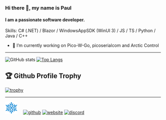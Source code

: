 ### Hi there 👋, my name is Paul
#### I am a passionate software developer.

Skills: C# (.NET) / Blazor / WindowsAppSDK (WinUI 3) / JS / TS / Python / Java / C++

- 🔭 I’m currently working on Pico-W-Go, picoserialcom and Arctic Control 

---

![GitHub stats](https://github-readme-stats.vercel.app/api?username=paulober&show_icons=true&theme=transparent)  [![Top Langs](https://github-readme-stats.vercel.app/api/top-langs/?username=paulober&layout=compact&theme=transparent)](https://github.com/anuraghazra/github-readme-stats)

## 🏆 Github Profile Trophy

[![trophy](https://github-profile-trophy.vercel.app/?username=paulober&theme=onedark&rank=-C,-B&margin-w=15&margin-h=15&no-bg=true&no-frame=true)](https://github.com/ryo-ma/github-profile-trophy)

----

<a href='https://archiveprogram.github.com/'><img src='https://raw.githubusercontent.com/acervenky/animated-github-badges/master/assets/acbadge.gif' width='40' height='40'></a> 
[<img src='https://cdn.jsdelivr.net/npm/simple-icons@3.0.1/icons/github.svg' alt='github' height='40'>](https://github.com/paulober)  [<img src='https://cdn.jsdelivr.net/npm/simple-icons@3.0.1/icons/icloud.svg' alt='website' height='40'>](https://paulober.dev)  [<img src='https://cdn.jsdelivr.net/npm/simple-icons@3.0.1/icons/discord.svg' alt='discord' height='40'>](paulober#5008)  


